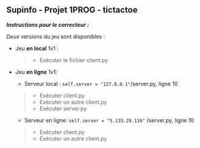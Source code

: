 Supinfo - Projet 1PROG - tictactoe
------------

***Instructions pour le correcteur :***

*Deux* versions du jeu sont disponibles :
 - Jeu **en local** 1v1 :
    > - Exécuter le fichier client.py

 - Jeu **en ligne** 1v1:
    - Serveur local : `self.server = "127.0.0.1"`/server.py, ligne 10
    >  - Exécuter client.py
	  >  - Exécuter un autre client.py
	  >  - Exécuter server.py

	- Serveur en ligne: `self.server = "5.135.29.116"` /server.py, ligne 10
    > - Exécuter client.py
    > - Exécuter un autre client.py
